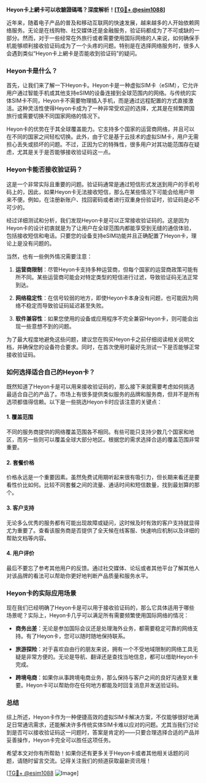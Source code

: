 **Heyon卡上網卡可以收驗證碼嗎？深度解析！[[TG💪+ @esim1088](https://t.me/s/esim1088)]**

近年来，随着电子产品的普及和移动互联网的快速发展，越来越多的人开始依赖网络服务。无论是在线购物、社交媒体还是金融服务，验证码都成为了不可或缺的一部分。然而，对于一些经常在外旅行或者需要使用国际网络的人来说，如何确保手机能够顺利接收验证码成为了一个头疼的问题。特别是在选择网络服务时，很多人会遇到类似“Heyon卡上網卡是否能收到验证码”的疑问。

### Heyon卡是什么？

首先，让我们来了解一下Heyon卡。Heyon卡是一种虚拟SIM卡（eSIM），它允许用户通过智能手机或其他支持eSIM的设备连接到全球范围内的网络。与传统的实体SIM卡不同，Heyon卡不需要物理插入手机，而是通过远程配置的方式直接激活。这种灵活性使得Heyon卡成为了一种非常受欢迎的选择，尤其是在频繁跨国旅行或需要切换不同国家网络的情况下。

Heyon卡的优势在于其全球覆盖能力。它支持多个国家的运营商网络，并且可以在不同的国家之间轻松切换。此外，由于它是基于云技术的虚拟SIM卡，用户无需担心丢失或损坏的问题。不过，正因为它的特殊性，很多用户对其功能范围存在疑虑，尤其是关于是否能够接收验证码这一点。

### Heyon卡能否接收验证码？

这是一个非常实际且重要的问题。验证码通常是通过短信形式发送到用户的手机号码上的，因此，如果Heyon卡无法接收短信，那么在某些情况下可能会给用户带来不便。例如，在注册新账户、找回密码或者进行双重身份验证时，验证码是必不可少的。

经过详细测试和分析，我们发现Heyon卡是可以正常接收验证码的。这是因为Heyon卡的设计初衷就是为了让用户在全球范围内都能享受到无缝的通信体验，包括接收短信和电话。只要您的设备支持eSIM功能并且正确配置了Heyon卡，理论上是没有问题的。

当然，也有一些例外情况需要注意：

1. **运营商限制**：尽管Heyon卡支持多种运营商，但每个国家的运营商政策可能有所不同。某些运营商可能会对特定类型的短信进行过滤，导致验证码无法正常到达。
   
2. **网络稳定性**：在信号较弱的地方，即使Heyon卡本身没有问题，也可能因为网络不稳定而导致验证码延迟甚至失败。

3. **软件兼容性**：如果您使用的设备或应用程序不完全兼容Heyon卡，则可能会出现一些意想不到的问题。

为了最大程度地避免这些问题，建议您在购买Heyon卡之前仔细阅读相关说明文档，并确保您的设备符合要求。同时，在首次使用时最好先测试一下是否能够正常接收验证码。

### 如何选择适合自己的Heyon卡？

既然知道了Heyon卡是可以用来接收验证码的，那么接下来就需要考虑如何挑选最适合自己的产品了。市场上有很多提供类似服务的品牌和服务商，但并不是所有选项都值得信赖。以下是一些挑选Heyon卡时应该注意的关键点：

#### 1. 覆盖范围
不同的服务商提供的网络覆盖范围各不相同。有些可能只支持少数几个国家和地区，而另一些则可以覆盖全球大部分地区。根据您的需求选择合适的覆盖范围非常重要。

#### 2. 套餐价格
价格永远是一个重要因素。虽然免费试用期听起来很有吸引力，但长期来看还是要看性价比如何。比较不同套餐之间的流量、通话时间和短信数量，找到最划算的那个。

#### 3. 客户支持
无论多么优秀的服务都有可能出现故障或疑问，这时候及时有效的客户支持就显得尤为重要了。查看该服务商是否提供了全天候在线客服、快速响应机制以及详细的帮助文档等内容。

#### 4. 用户评价
最后不要忘了参考其他用户的反馈。通过社交媒体、论坛或者其他平台了解其他人对该品牌的看法可以帮助你更好地判断产品质量和服务水平。

### Heyon卡的实际应用场景

现在我们已经明确了Heyon卡是可以用于接收验证码的，那么它具体适用于哪些场景呢？实际上，Heyon卡几乎可以满足所有需要频繁使用国际网络的情况：

- **商务出差**：无论是参加国际会议还是处理海外业务，都需要稳定可靠的网络支持。有了Heyon卡，您可以随时随地保持联系。
  
- **旅游探险**：对于喜欢自由行的朋友来说，拥有一个不受地域限制的网络工具无疑是非常方便的。无论是导航、翻译还是查找当地信息，都可以借助Heyon卡完成。

- **跨境电商**：如果你从事跨境电商业务，那么保持与客户之间的良好沟通至关重要。Heyon卡可以帮助你在任何地方都能及时回复消息并发送验证码。

### 总结

综上所述，Heyon卡作为一种便捷高效的虚拟SIM卡解决方案，不仅能够很好地满足日常通讯需求，还能解决许多传统实体SIM卡难以应对的问题。尤其当我们讨论到是否可以接收验证码这一问题时，答案是肯定的——只要合理选择合适的产品并妥善操作，Heyon卡完全可以胜任这项任务。

希望本文对你有所帮助！如果你还有更多关于Heyon卡或者其他相关话题的问题，请随时留言交流。记得关注我们的频道获取最新资讯哦！

[[TG💪+ @esim1088](https://t.me/s/esim1088) ![Image](https://i.postimg.cc/4NQfJmqS/Snipaste-2025-05-13-00-14-12.png)]